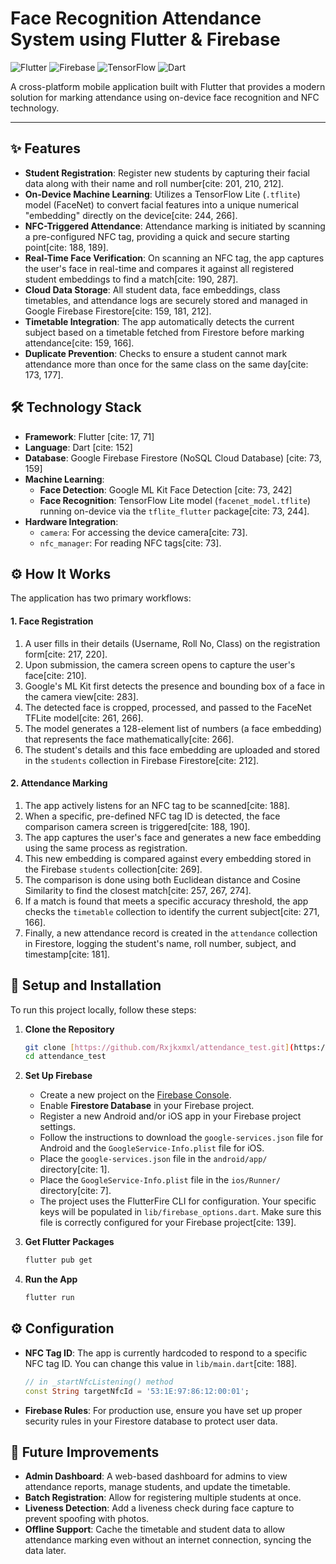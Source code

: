 # Face Recognition Attendance System using Flutter & Firebase

![Flutter](https://img.shields.io/badge/Flutter-02569B?style=for-the-badge&logo=flutter&logoColor=white)
![Firebase](https://img.shields.io/badge/Firebase-FFCA28?style=for-the-badge&logo=firebase&logoColor=black)
![TensorFlow](https://img.shields.io/badge/TensorFlow-FF6F00?style=for-the-badge&logo=tensorflow&logoColor=white)
![Dart](https://img.shields.io/badge/Dart-0175C2?style=for-the-badge&logo=dart&logoColor=white)

A cross-platform mobile application built with Flutter that provides a modern solution for marking attendance using on-device face recognition and NFC technology.

---


## ✨ Features

* **Student Registration**: Register new students by capturing their facial data along with their name and roll number[cite: 201, 210, 212].
* **On-Device Machine Learning**: Utilizes a TensorFlow Lite (`.tflite`) model (FaceNet) to convert facial features into a unique numerical "embedding" directly on the device[cite: 244, 266].
* **NFC-Triggered Attendance**: Attendance marking is initiated by scanning a pre-configured NFC tag, providing a quick and secure starting point[cite: 188, 189].
* **Real-Time Face Verification**: On scanning an NFC tag, the app captures the user's face in real-time and compares it against all registered student embeddings to find a match[cite: 190, 287].
* **Cloud Data Storage**: All student data, face embeddings, class timetables, and attendance logs are securely stored and managed in Google Firebase Firestore[cite: 159, 181, 212].
* **Timetable Integration**: The app automatically detects the current subject based on a timetable fetched from Firestore before marking attendance[cite: 159, 166].
* **Duplicate Prevention**: Checks to ensure a student cannot mark attendance more than once for the same class on the same day[cite: 173, 177].

## 🛠️ Technology Stack

* **Framework**: Flutter [cite: 17, 71]
* **Language**: Dart [cite: 152]
* **Database**: Google Firebase Firestore (NoSQL Cloud Database) [cite: 73, 159]
* **Machine Learning**:
    * **Face Detection**: Google ML Kit Face Detection [cite: 73, 242]
    * **Face Recognition**: TensorFlow Lite model (`facenet_model.tflite`) running on-device via the `tflite_flutter` package[cite: 73, 244].
* **Hardware Integration**:
    * `camera`: For accessing the device camera[cite: 73].
    * `nfc_manager`: For reading NFC tags[cite: 73].

## ⚙️ How It Works

The application has two primary workflows:

#### 1. Face Registration
1.  A user fills in their details (Username, Roll No, Class) on the registration form[cite: 217, 220].
2.  Upon submission, the camera screen opens to capture the user's face[cite: 210].
3.  Google's ML Kit first detects the presence and bounding box of a face in the camera view[cite: 283].
4.  The detected face is cropped, processed, and passed to the FaceNet TFLite model[cite: 261, 266].
5.  The model generates a 128-element list of numbers (a face embedding) that represents the face mathematically[cite: 266].
6.  The student's details and this face embedding are uploaded and stored in the `students` collection in Firebase Firestore[cite: 212].

#### 2. Attendance Marking
1.  The app actively listens for an NFC tag to be scanned[cite: 188].
2.  When a specific, pre-defined NFC tag ID is detected, the face comparison camera screen is triggered[cite: 188, 190].
3.  The app captures the user's face and generates a new face embedding using the same process as registration.
4.  This new embedding is compared against every embedding stored in the Firebase `students` collection[cite: 269].
5.  The comparison is done using both Euclidean distance and Cosine Similarity to find the closest match[cite: 257, 267, 274].
6.  If a match is found that meets a specific accuracy threshold, the app checks the `timetable` collection to identify the current subject[cite: 271, 166].
7.  Finally, a new attendance record is created in the `attendance` collection in Firestore, logging the student's name, roll number, subject, and timestamp[cite: 181].

## 🔧 Setup and Installation

To run this project locally, follow these steps:

1.  **Clone the Repository**
    ```bash
    git clone [https://github.com/Rxjkxmxl/attendance_test.git](https://github.com/Rxjkxmxl/attendance_test.git)
    cd attendance_test
    ```

2.  **Set Up Firebase**
    * Create a new project on the [Firebase Console](https://console.firebase.google.com/).
    * Enable **Firestore Database** in your Firebase project.
    * Register a new Android and/or iOS app in your Firebase project settings.
    * Follow the instructions to download the `google-services.json` file for Android and the `GoogleService-Info.plist` file for iOS.
    * Place the `google-services.json` file in the `android/app/` directory[cite: 1].
    * Place the `GoogleService-Info.plist` file in the `ios/Runner/` directory[cite: 7].
    * The project uses the FlutterFire CLI for configuration. Your specific keys will be populated in `lib/firebase_options.dart`. Make sure this file is correctly configured for your Firebase project[cite: 139].

3.  **Get Flutter Packages**
    ```bash
    flutter pub get
    ```

4.  **Run the App**
    ```bash
    flutter run
    ```

## ⚙️ Configuration

* **NFC Tag ID**: The app is currently hardcoded to respond to a specific NFC tag ID. You can change this value in `lib/main.dart`[cite: 188].
    ```dart
    // in _startNfcListening() method
    const String targetNfcId = '53:1E:97:86:12:00:01'; 
    ```
* **Firebase Rules**: For production use, ensure you have set up proper security rules in your Firestore database to protect user data.

## 🚀 Future Improvements

* **Admin Dashboard**: A web-based dashboard for admins to view attendance reports, manage students, and update the timetable.
* **Batch Registration**: Allow for registering multiple students at once.
* **Liveness Detection**: Add a liveness check during face capture to prevent spoofing with photos.
* **Offline Support**: Cache the timetable and student data to allow attendance marking even without an internet connection, syncing the data later.
